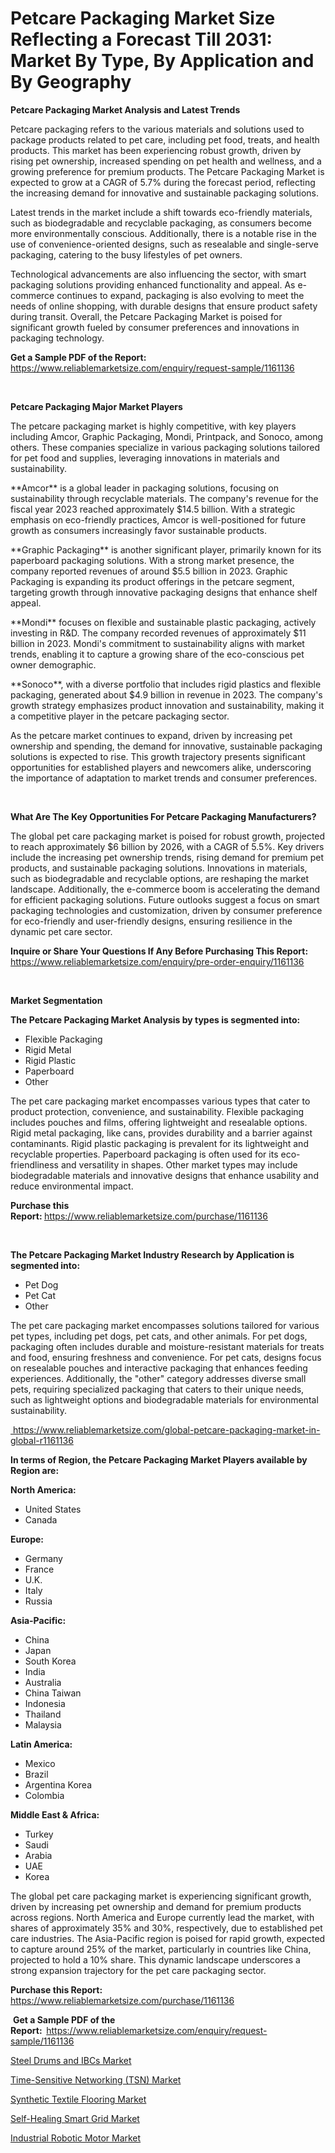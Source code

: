 <p><h1>Petcare Packaging Market Size Reflecting a Forecast Till 2031: Market By Type, By Application and By Geography</h1></p><p><strong>Petcare Packaging Market Analysis and Latest Trends</strong></p>
<p><p>Petcare packaging refers to the various materials and solutions used to package products related to pet care, including pet food, treats, and health products. This market has been experiencing robust growth, driven by rising pet ownership, increased spending on pet health and wellness, and a growing preference for premium products. The Petcare Packaging Market is expected to grow at a CAGR of 5.7% during the forecast period, reflecting the increasing demand for innovative and sustainable packaging solutions.</p><p>Latest trends in the market include a shift towards eco-friendly materials, such as biodegradable and recyclable packaging, as consumers become more environmentally conscious. Additionally, there is a notable rise in the use of convenience-oriented designs, such as resealable and single-serve packaging, catering to the busy lifestyles of pet owners. </p><p>Technological advancements are also influencing the sector, with smart packaging solutions providing enhanced functionality and appeal. As e-commerce continues to expand, packaging is also evolving to meet the needs of online shopping, with durable designs that ensure product safety during transit. Overall, the Petcare Packaging Market is poised for significant growth fueled by consumer preferences and innovations in packaging technology.</p></p>
<p><strong>Get a Sample PDF of the Report:&nbsp;</strong> <a href="https://www.reliablemarketsize.com/enquiry/request-sample/1161136?utm_campaign=1131&utm_medium=2&utm_source=Github&utm_content=ia&utm_term=11102024&utm_id=petcare-packaging">https://www.reliablemarketsize.com/enquiry/request-sample/1161136</a></p>
<p>&nbsp;</p>
<p><strong>Petcare Packaging Major Market Players</strong></p>
<p><p>The petcare packaging market is highly competitive, with key players including Amcor, Graphic Packaging, Mondi, Printpack, and Sonoco, among others. These companies specialize in various packaging solutions tailored for pet food and supplies, leveraging innovations in materials and sustainability.</p><p>**Amcor** is a global leader in packaging solutions, focusing on sustainability through recyclable materials. The company's revenue for the fiscal year 2023 reached approximately $14.5 billion. With a strategic emphasis on eco-friendly practices, Amcor is well-positioned for future growth as consumers increasingly favor sustainable products.</p><p>**Graphic Packaging** is another significant player, primarily known for its paperboard packaging solutions. With a strong market presence, the company reported revenues of around $5.5 billion in 2023. Graphic Packaging is expanding its product offerings in the petcare segment, targeting growth through innovative packaging designs that enhance shelf appeal.</p><p>**Mondi** focuses on flexible and sustainable plastic packaging, actively investing in R&D. The company recorded revenues of approximately $11 billion in 2023. Mondi's commitment to sustainability aligns with market trends, enabling it to capture a growing share of the eco-conscious pet owner demographic.</p><p>**Sonoco**, with a diverse portfolio that includes rigid plastics and flexible packaging, generated about $4.9 billion in revenue in 2023. The company's growth strategy emphasizes product innovation and sustainability, making it a competitive player in the petcare packaging sector.</p><p>As the petcare market continues to expand, driven by increasing pet ownership and spending, the demand for innovative, sustainable packaging solutions is expected to rise. This growth trajectory presents significant opportunities for established players and newcomers alike, underscoring the importance of adaptation to market trends and consumer preferences.</p></p>
<p>&nbsp;</p>
<p><strong>What Are The Key Opportunities For Petcare Packaging Manufacturers?</strong></p>
<p><p>The global pet care packaging market is poised for robust growth, projected to reach approximately $6 billion by 2026, with a CAGR of 5.5%. Key drivers include the increasing pet ownership trends, rising demand for premium pet products, and sustainable packaging solutions. Innovations in materials, such as biodegradable and recyclable options, are reshaping the market landscape. Additionally, the e-commerce boom is accelerating the demand for efficient packaging solutions. Future outlooks suggest a focus on smart packaging technologies and customization, driven by consumer preference for eco-friendly and user-friendly designs, ensuring resilience in the dynamic pet care sector.</p></p>
<p><strong>Inquire or Share Your Questions If Any Before Purchasing This Report:</strong> <a href="https://www.reliablemarketsize.com/enquiry/pre-order-enquiry/1161136?utm_campaign=1131&utm_medium=2&utm_source=Github&utm_content=ia&utm_term=11102024&utm_id=petcare-packaging">https://www.reliablemarketsize.com/enquiry/pre-order-enquiry/1161136</a></p>
<p>&nbsp;</p>
<p><strong>Market Segmentation</strong></p>
<p><strong>The Petcare Packaging Market Analysis by types is segmented into:</strong></p>
<p><ul><li>Flexible Packaging</li><li>Rigid Metal</li><li>Rigid Plastic</li><li>Paperboard</li><li>Other</li></ul></p>
<p><p>The pet care packaging market encompasses various types that cater to product protection, convenience, and sustainability. Flexible packaging includes pouches and films, offering lightweight and resealable options. Rigid metal packaging, like cans, provides durability and a barrier against contaminants. Rigid plastic packaging is prevalent for its lightweight and recyclable properties. Paperboard packaging is often used for its eco-friendliness and versatility in shapes. Other market types may include biodegradable materials and innovative designs that enhance usability and reduce environmental impact.</p></p>
<p><strong>Purchase this Report:&nbsp;</strong><a href="https://www.reliablemarketsize.com/purchase/1161136?utm_campaign=1131&utm_medium=2&utm_source=Github&utm_content=ia&utm_term=11102024&utm_id=petcare-packaging">https://www.reliablemarketsize.com/purchase/1161136</a></p>
<p>&nbsp;</p>
<p><strong>The Petcare Packaging Market Industry Research by Application is segmented into:</strong></p>
<p><ul><li>Pet Dog</li><li>Pet Cat</li><li>Other</li></ul></p>
<p><p>The pet care packaging market encompasses solutions tailored for various pet types, including pet dogs, pet cats, and other animals. For pet dogs, packaging often includes durable and moisture-resistant materials for treats and food, ensuring freshness and convenience. For pet cats, designs focus on resealable pouches and interactive packaging that enhances feeding experiences. Additionally, the "other" category addresses diverse small pets, requiring specialized packaging that caters to their unique needs, such as lightweight options and biodegradable materials for environmental sustainability.</p></p>
<p><a href="https://www.reliablemarketsize.com/global-petcare-packaging-market-in-global-r1161136?utm_campaign=1131&utm_medium=2&utm_source=Github&utm_content=ia&utm_term=11102024&utm_id=petcare-packaging">&nbsp;https://www.reliablemarketsize.com/global-petcare-packaging-market-in-global-r1161136</a></p>
<p><strong>In terms of Region, the Petcare Packaging Market Players available by Region are:</strong></p>
<p>
    <p> <strong> North America: </strong>
        <ul>
            <li>United States</li>
            <li>Canada</li>
        </ul>
        </p> 
    <p> <strong> Europe: </strong>
        <ul>
            <li>Germany</li>
            <li>France</li>
            <li>U.K.</li>
            <li>Italy</li>
            <li>Russia</li>
        </ul>
        </p> 
    <p> <strong> Asia-Pacific: </strong>
        <ul>
            <li>China</li>
            <li>Japan</li>
            <li>South Korea</li>
            <li>India</li>
            <li>Australia</li>
            <li>China Taiwan</li>
            <li>Indonesia</li>
            <li>Thailand</li>
            <li>Malaysia</li>
        </ul>
        </p> 
    <p> <strong> Latin America: </strong>
        <ul>
            <li>Mexico</li>
            <li>Brazil</li>
            <li>Argentina Korea</li>
            <li>Colombia</li>
        </ul>
        </p> 
    <p> <strong> Middle East & Africa: </strong>
        <ul>
            <li>Turkey</li>
            <li>Saudi</li>
            <li>Arabia</li>
            <li>UAE</li>
            <li>Korea</li>
        </ul>
    </p>
    </p>
<p><p>The global pet care packaging market is experiencing significant growth, driven by increasing pet ownership and demand for premium products across regions. North America and Europe currently lead the market, with shares of approximately 35% and 30%, respectively, due to established pet care industries. The Asia-Pacific region is poised for rapid growth, expected to capture around 25% of the market, particularly in countries like China, projected to hold a 10% share. This dynamic landscape underscores a strong expansion trajectory for the pet care packaging sector.</p></p>
<p><strong>Purchase this Report: </strong><a href="https://www.reliablemarketsize.com/purchase/1161136?utm_campaign=1131&utm_medium=2&utm_source=Github&utm_content=ia&utm_term=11102024&utm_id=petcare-packaging">https://www.reliablemarketsize.com/purchase/1161136</a></p>
<p>&nbsp;<strong>Get a Sample PDF of the Report:&nbsp;&nbsp;</strong><a href="https://www.reliablemarketsize.com/enquiry/request-sample/1161136?utm_campaign=1131&utm_medium=2&utm_source=Github&utm_content=ia&utm_term=11102024&utm_id=petcare-packaging">https://www.reliablemarketsize.com/enquiry/request-sample/1161136</a></p>
<p><strong></strong></p>
<p><p><a href="https://www.linkedin.com/pulse/steel-drums-ibcs-market-shifts-strategic-analysis-2024-2031-4gmsf?utm_campaign=1131&utm_medium=2&utm_source=Github&utm_content=ia&utm_term=11102024&utm_id=petcare-packaging">Steel Drums and IBCs Market</a></p><p><a href="https://issuu.com/reportprime-2/docs/time-sensitive-networking-tsn-marke_dae4740a12cc94?utm_campaign=1131&utm_medium=2&utm_source=Github&utm_content=ia&utm_term=11102024&utm_id=petcare-packaging">Time-Sensitive Networking (TSN) Market</a></p><p><a href="https://www.linkedin.com/pulse/synthetic-textile-flooring-market-share-analysis-growth-83sue?utm_campaign=1131&utm_medium=2&utm_source=Github&utm_content=ia&utm_term=11102024&utm_id=petcare-packaging">Synthetic Textile Flooring Market</a></p><p><a href="https://issuu.com/reportprime-2/docs/self-healing-smart-grid-market-size_3c5341ec5dc093?utm_campaign=1131&utm_medium=2&utm_source=Github&utm_content=ia&utm_term=11102024&utm_id=petcare-packaging">Self-Healing Smart Grid Market</a></p><p><a href="https://www.linkedin.com/pulse/market-insights-global-industrial-robotic-motor-forecast-djs1c?utm_campaign=1131&utm_medium=2&utm_source=Github&utm_content=ia&utm_term=11102024&utm_id=petcare-packaging">Industrial Robotic Motor Market</a></p></p>